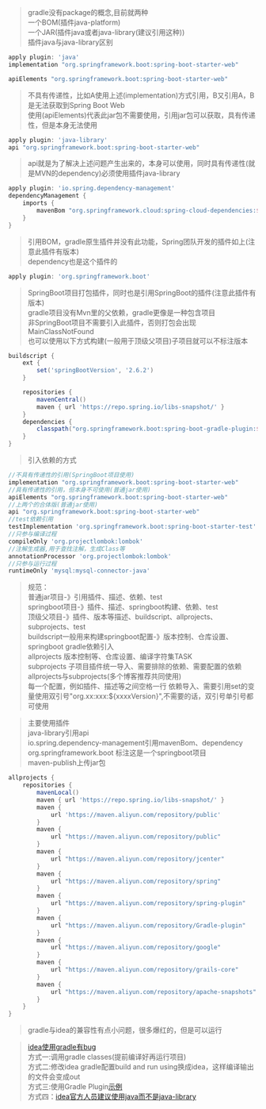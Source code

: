 > gradle没有package的概念,目前就两种<br>
> 一个BOM(插件java-platform)<br>
> 一个JAR(插件java或者java-library(建议引用这种))<br>
> 插件java与java-library区别

```groovy
apply plugin: 'java'
implementation "org.springframework.boot:spring-boot-starter-web"

apiElements "org.springframework.boot:spring-boot-starter-web"
```

> 不具有传递性，比如A使用上述(implementation)方式引用，B又引用A，B是无法获取到Spring Boot Web<br>
> 使用(apiElements)代表此jar包不需要使用，引用jar包可以获取，具有传递性，但是本身无法使用<br>

```groovy
apply plugin: 'java-library'
api "org.springframework.boot:spring-boot-starter-web"
```

> api就是为了解决上述问题产生出来的，本身可以使用，同时具有传递性(就是MVN的dependency)必须使用插件java-library<br>

```groovy
apply plugin: 'io.spring.dependency-management'
dependencyManagement {
    imports {
        mavenBom "org.springframework.cloud:spring-cloud-dependencies:${springCloudVersion}"
    }
}
```

> 引用BOM，gradle原生插件并没有此功能，Spring团队开发的插件如上(注意此插件有版本)<br>
> dependency也是这个插件的

```groovy
apply plugin: 'org.springframework.boot'
```

> SpringBoot项目打包插件，同时也是引用SpringBoot的插件(注意此插件有版本)<br>
> gradle项目没有Mvn里的父依赖，gradle更像是一种包含项目<br>
> 非SpringBoot项目不需要引入此插件，否则打包会出现MainClassNotFound<br>
> 也可以使用以下方式构建(一般用于顶级父项目)子项目就可以不标注版本<br>

```groovy
buildscript {
    ext {
        set('springBootVersion', '2.6.2')
    }

    repositories {
        mavenCentral()
        maven { url 'https://repo.spring.io/libs-snapshot/' }
    }
    dependencies {
        classpath("org.springframework.boot:spring-boot-gradle-plugin:${springBootVersion}")
    }
}
```

> 引入依赖的方式

```groovy
//不具有传递性的引用(SpringBoot项目使用)
implementation "org.springframework.boot:spring-boot-starter-web"
//具有传递性的引用，但本身不可使用(普通jar使用)
apiElements "org.springframework.boot:spring-boot-starter-web"
//上两个的合体版(普通jar使用)
api "org.springframework.boot:spring-boot-starter-web"
//test依赖引用
testImplementation 'org.springframework.boot:spring-boot-starter-test'
//只参与编译过程
compileOnly 'org.projectlombok:lombok'
//注解生成器,用于查找注解，生成Class等
annotationProcessor 'org.projectlombok:lombok'
//只参与运行过程
runtimeOnly 'mysql:mysql-connector-java'
```

> 规范：<br>
> 普通jar项目-》引用插件、描述、依赖、test <br>
> springboot项目-》插件、描述、springboot构建、依赖、test <br>
> 顶级父项目-》插件、版本等描述、buildscript、allprojects、subprojects、test <br>
> buildscript一般用来构建springboot配置-》版本控制、仓库设置、springboot gradle依赖引入 <br>
> allprojects 版本控制等、仓库设置、编译字符集TASK <br>
> subprojects 子项目插件统一导入、需要排除的依赖、需要配置的依赖 <br>
> allprojects与subprojects(多个博客推荐共同使用) <br>
> 每一个配置，例如插件、描述等之间空格一行
> 依赖导入、需要引用set的变量使用双引号"org.xx:xxx:${xxxxVersion}",不需要的话，双引号单引号都可使用

> 主要使用插件 <br>
> java-library引用api <br>
> io.spring.dependency-management引用mavenBom、dependency <br>
> org.springframework.boot 标注这是一个springboot项目 <br>
> maven-publish上传jar包

```groovy
allprojects {
    repositories {
        mavenLocal()
        maven { url 'https://repo.spring.io/libs-snapshot/' }
        maven {
            url 'https://maven.aliyun.com/repository/public'
        }
        maven {
            url "https://maven.aliyun.com/repository/public"
        }
        maven {
            url "https://maven.aliyun.com/repository/jcenter"
        }
        maven {
            url "https://maven.aliyun.com/repository/spring"
        }
        maven {
            url "https://maven.aliyun.com/repository/spring-plugin"
        }
        maven {
            url "https://maven.aliyun.com/repository/Gradle-plugin"
        }
        maven {
            url "https://maven.aliyun.com/repository/google"
        }
        maven {
            url "https://maven.aliyun.com/repository/grails-core"
        }
        maven {
            url "https://maven.aliyun.com/repository/apache-snapshots"
        }
    }
}
```

> gradle与idea的兼容性有点小问题，很多爆红的，但是可以运行

> [idea使用gradle有bug](https://blog.csdn.net/Icannotdebug/article/details/83081745) <br>
> 方式一:调用gradle classes(提前编译好再运行项目) <br>
> 方式二:修改idea gradle配置build and run using换成idea，这样编译输出的文件会变成out<br>
> 方式三:使用Gradle Plugin[示例](./buildSrc/src/main/groovy/com/livk/plugin/ResourcesPlugin.groovy)<br>
> 方式四：[idea官方人员建议使用java而不是java-library](https://youtrack.jetbrains.com/issue/IDEA-292741/Spring-Boot-Gradle-project-resources-from-dependency-module-are-#focus=Comments-27-6069566.0-0)
